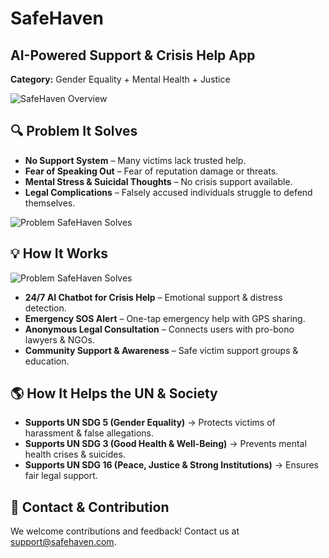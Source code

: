 <body>
    <div class="container">
        <h1>SafeHaven</h1>
        <h2>AI-Powered Support & Crisis Help App</h2>
        <p><strong>Category:</strong> Gender Equality + Mental Health + Justice</p>
        <img src="https://n2ypycuabyjxsqre.public.blob.vercel-storage.com/Screenshot%202025-03-26%20023905-KVwgRUUJBwwEm3NbrQEOLEPgBkN923.png" alt="SafeHaven Overview">
        <h2>🔍 Problem It Solves</h2>
        <ul>
            <li><strong>No Support System</strong> – Many victims lack trusted help.</li>
            <li><strong>Fear of Speaking Out</strong> – Fear of reputation damage or threats.</li>
            <li><strong>Mental Stress & Suicidal Thoughts</strong> – No crisis support available.</li>
            <li><strong>Legal Complications</strong> – Falsely accused individuals struggle to defend themselves.</li>
        </ul>
        <img src="https://n2ypycuabyjxsqre.public.blob.vercel-storage.com/Screenshot%202025-03-26%20024514-QNd3SBGPlgfSV0tgMfdySx5JTiAPQv.png" alt="Problem SafeHaven Solves">
        <h2>💡 How It Works</h2>
         <img src="https://n2ypycuabyjxsqre.public.blob.vercel-storage.com/Screenshot%202025-03-26%20151543-VVy6zr4TQwPo4pNcXATX5vnkMzjvox.png" alt="Problem SafeHaven Solves">
        <ul>
            <li><strong>24/7 AI Chatbot for Crisis Help</strong> – Emotional support & distress detection.</li>
            <li><strong>Emergency SOS Alert</strong> – One-tap emergency help with GPS sharing.</li>
            <li><strong>Anonymous Legal Consultation</strong> – Connects users with pro-bono lawyers & NGOs.</li>
            <li><strong>Community Support & Awareness</strong> – Safe victim support groups & education.</li>
        </ul>
        <h2>🌎 How It Helps the UN & Society</h2>
        <ul>
            <li><strong>Supports UN SDG 5 (Gender Equality)</strong> → Protects victims of harassment & false allegations.</li>
            <li><strong>Supports UN SDG 3 (Good Health & Well-Being)</strong> → Prevents mental health crises & suicides.</li>
            <li><strong>Supports UN SDG 16 (Peace, Justice & Strong Institutions)</strong> → Ensures fair legal support.</li>
        </ul>
        <h2>📩 Contact & Contribution</h2>
        <p>We welcome contributions and feedback! Contact us at <a href="mailto:support@safehaven.com">support@safehaven.com</a>.</p>
    </div>
</body>
</html>
